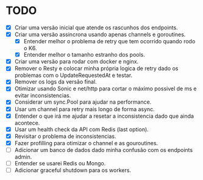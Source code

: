 # TODO

- [x] Criar uma versão inicial que atende os rascunhos dos endpoints.
- [x] Criar uma versão assincrona usando apenas channels e goroutines.
    - [x] Entender melhor o problema de retry que tem ocorrido quando rodo o K6.
    - [x] Entender melhor o tamanho estranho dos pools.
- [x] Criar uma versão para rodar com docker e nginx.
- [x] Remover o Resty e colocar minha própria logica de retry dado os problemas com o UpdateRequestedAt e testar.
- [x] Remover os logs da versão final.
- [x] Otimizar usando Sonic e net/http para cortar o máximo possivel de ms e evitar inconsistencias.
- [x] Considerar um sync.Pool para ajudar na performance.
- [x] Usar um channel para retry mais longo de forma async.
- [x] Entender o que irá me ajudar a resetar a inconsistencia dado que ainda acontece.
- [x] Usar um health check da API com Redis (last option).
- [x] Revisitar o problema de inconsistencias.
- [x] Fazer profilling para otimizar o channel e as gouroutines.
- [ ] Adicionar um banco de dados dado minha confusão com os endpoints admin.
- [ ] Entender se usarei Redis ou Mongo.
- [ ] Adicionar graceful shutdown para os workers.
